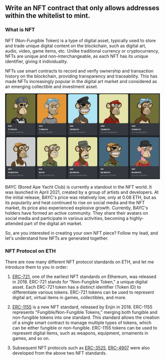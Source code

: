 ## Write an NFT contract that only allows addresses within the whitelist to mint.

### What is NFT

NFT (Non-Fungible Token) is a type of digital asset, typically used to store and trade unique digital content on the blockchain, such as digital art, audio, video, game items, etc. Unlike traditional currency or cryptocurrency, NFTs are unique and non-interchangeable, as each NFT has its unique identifier, giving it individuality.

NFTs use smart contracts to record and verify ownership and transaction history on the blockchain, providing transparency and traceability. This has made NFTs increasingly popular in the digital art market and considered as an emerging collectible and investment asset.

![image-20230222182919997](../resource/Images/image-20230222182919997.png)

BAYC (Bored Ape Yacht Club) is currently a standout in the NFT world. It was launched in April 2021, created by a group of artists and developers. At the initial release, BAYC's price was relatively low, only at 0.08 ETH, but as its popularity and heat continued to rise on social media and the NFT market, its price also experienced explosive growth. Currently, BAYC's holders have formed an active community. They share their avatars on social media and participate in various activities, becoming a highly-attended part of the digital art market.

So, are you interested in creating your own NFT piece? Follow my lead, and let's understand how NFTs are generated together.

### NFT Protocol on ETH

There are now many different NFT protocol standards on ETH, and let me introduce them to you in order:

1. [ERC-721](https://eips.ethereum.org/EIPS/eip-721), one of the earliest NFT standards on Ethereum, was released in 2018. ERC-721 stands for "Non-Fungible Token," a unique digital asset. Each ERC-721 token has a distinct identifier (Token ID) to differentiate various tokens. ERC-721 tokens can be used to represent digital art, virtual items in games, collectibles, and more.

2. [ERC-1155](https://eips.ethereum.org/EIPS/eip-1155) is a new NFT standard, released by Enjin in 2018. ERC-1155 represents "Fungible/Non-Fungible Tokens," merging both fungible and non-fungible tokens into one standard. This standard allows the creation of a single smart contract to manage multiple types of tokens, which can be either fungible or non-fungible. ERC-1155 tokens can be used to represent digital items, such as weapons, equipment, ornaments in games, and so on.

3. Subsequent NFT protocols such as [ERC-3525](https://eips.ethereum.org/EIPS/eip-3525), [ERC-4907](https://eips.ethereum.org/EIPS/eip-3525) were also developed from the above two NFT standards.

